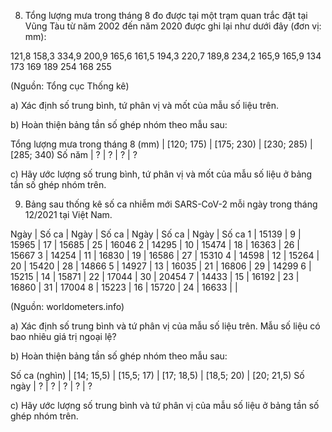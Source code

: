 8. Tổng lượng mưa trong tháng 8 đo được tại một trạm quan trắc đặt tại Vũng Tàu từ năm 2002 đến năm 2020 được ghi lại như dưới đây (đơn vị: mm):

121,8   158,3   334,9   200,9   165,6   161,5   194,3   220,7   189,8   234,2
165,9   165,9   134     173     169     189     254     168     255

(Nguồn: Tổng cục Thống kê)

a) Xác định số trung bình, tứ phân vị và mốt của mẫu số liệu trên.

b) Hoàn thiện bảng tần số ghép nhóm theo mẫu sau:

Tổng lượng mưa trong tháng 8 (mm) | [120; 175) | [175; 230) | [230; 285) | [285; 340)
Số năm                              |     ?     |     ?     |     ?     |     ?

c) Hãy ước lượng số trung bình, tứ phân vị và mốt của mẫu số liệu ở bảng tần số ghép nhóm trên.

9. Bảng sau thống kê số ca nhiễm mới SARS-CoV-2 mỗi ngày trong tháng 12/2021 tại Việt Nam.

Ngày | Số ca | Ngày | Số ca | Ngày | Số ca | Ngày | Số ca
1    | 15139 | 9    | 15965 | 17   | 15685 | 25   | 16046
2    | 14295 | 10   | 15474 | 18   | 16363 | 26   | 15667
3    | 14254 | 11   | 16830 | 19   | 16586 | 27   | 15310
4    | 14598 | 12   | 15264 | 20   | 15420 | 28   | 14866
5    | 14927 | 13   | 16035 | 21   | 16806 | 29   | 14299
6    | 15215 | 14   | 15871 | 22   | 17044 | 30   | 20454
7    | 14433 | 15   | 16192 | 23   | 16860 | 31   | 17004
8    | 15223 | 16   | 15720 | 24   | 16633 |     |

(Nguồn: worldometers.info)

a) Xác định số trung bình và tứ phân vị của mẫu số liệu trên. Mẫu số liệu có bao nhiêu giá trị ngoại lệ?

b) Hoàn thiện bảng tần số ghép nhóm theo mẫu sau:

Số ca (nghìn) | [14; 15,5) | [15,5; 17) | [17; 18,5) | [18,5; 20) | [20; 21,5)
Số ngày       |     ?      |     ?      |     ?      |     ?      |     ?

c) Hãy ước lượng số trung bình và tứ phân vị của mẫu số liệu ở bảng tần số ghép nhóm trên.
